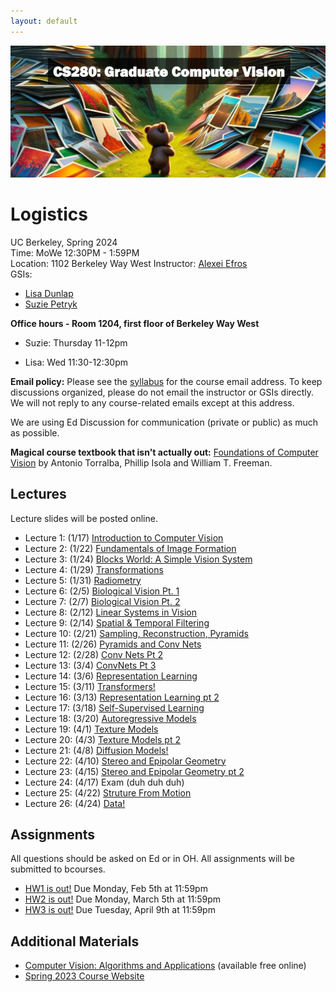 ```yaml
---
layout: default
---
```

![CS 280: Computer Vision](resources/banner.jpg)

# Logistics

UC Berkeley, Spring 2024  
Time: MoWe 12:30PM - 1:59PM  
Location: 1102 Berkeley Way West
Instructor: [Alexei Efros](https://people.eecs.berkeley.edu/~efros)  
GSIs:
- [Lisa Dunlap](https://www.lisabdunlap.com/)
- [Suzie Petryk](https://suziepetryk.com/)


**Office hours - Room 1204, first floor of Berkeley Way West** 

- Suzie: Thursday 11-12pm

- Lisa: Wed 11:30-12:30pm

**Email policy:** Please see the [syllabus](https://cs280-berkeley.github.io/resources/CS_280_Spring_2024_Syllabus.pdf) for the course email address. To keep discussions organized, please do not email the instructor or GSIs directly. We will not reply to any course-related emails except at this address.

We are using Ed Discussion for communication (private or public) as much as possible.

**Magical course textbook that isn't  actually out:** [Foundations of Computer Vision](https://mitpress.mit.edu/9780262048972/foundations-of-computer-vision/) by Antonio Torralba, Phillip Isola and William T. Freeman. 


## Lectures

Lecture slides will be posted online.

* Lecture 1: (1/17) [Introduction to Computer Vision](https://drive.google.com/file/d/1nbQe6K7yrtVGOkrEY8g6iVmvmPtgCuTE/view?usp=sharing)
* Lecture 2: (1/22) [Fundamentals of Image Formation](https://drive.google.com/file/d/1llg4aQr-rYFQUO0RFzcK277A0g2U6KNs/view?usp=sharing)
* Lecture 3: (1/24) [Blocks World: A Simple Vision System](https://drive.google.com/file/d/1z4N4kdPNDWNvgtmC7zDLanWCx4CoDSMh/view?usp=sharing)
* Lecture 4: (1/29) [Transformations](https://drive.google.com/file/d/1FeOpe_ACpOTNEK5gHUK0RwyyBwj7f0Oh/view?usp=sharing)
* Lecture 5: (1/31) [Radiometry](https://drive.google.com/file/d/1JE2d8ZfsCr1LYM5bqvWSkbn0zUdJHKVi/view?usp=sharing)
* Lecture 6: (2/5) [Biological Vision Pt. 1](https://drive.google.com/file/d/1sWZDqlWHPiexhnOjQkU7ts-xP_-haeRl/view?usp=sharing)
* Lecture 7: (2/7) [Biological Vision Pt. 2](https://drive.google.com/file/d/1sWZDqlWHPiexhnOjQkU7ts-xP_-haeRl/view?usp=sharing)
* Lecture 8: (2/12) [Linear Systems in Vision](https://drive.google.com/file/d/1ImOvO_BdXEE9vsbQY_7OADGWoLGIsxi3/view?usp=sharing)
* Lecture 9: (2/14) [Spatial & Temporal Filtering](https://drive.google.com/file/d/1_fULF0b1Gqxd3DM1Y3J8CzoDTkGBp1b8/view?usp=sharing)
* Lecture 10: (2/21) [Sampling, Reconstruction, Pyramids](https://drive.google.com/file/d/1nUb3yt_XhQ6DALpsdMHg63qVE0QVqbQj/view?usp=sharing)
* Lecture 11: (2/26) [Pyramids and Conv Nets](https://drive.google.com/file/d/1C1Qy5nWQzgVnfTsJQ-lEfe4KYMIKyE0T/view?usp=sharing)
* Lecture 12: (2/28) [Conv Nets Pt 2](https://drive.google.com/file/d/1nEHajYJoTx4sxEGhwvW6RtlzcQHMl5kQ/view?usp=sharing)
* Lecture 13: (3/4) [ConvNets Pt 3](https://drive.google.com/file/d/1ow8HEjpcytkN7R9uhecnRYNoseVovjaL/view?usp=sharing)
* Lecture 14: (3/6) [Representation Learning](https://drive.google.com/file/d/1z5hmeDMtTcBOmFNudOUAObe9A_Qk-wYV/view?usp=sharing)
* Lecture 15: (3/11) [Transformers!](https://drive.google.com/file/d/1UwyGAONtktCzuSbW2VUj6Dd488OXH9BQ/view?usp=sharing)
* Lecture 16: (3/13) [Representation Learning pt 2](https://drive.google.com/file/d/1z5hmeDMtTcBOmFNudOUAObe9A_Qk-wYV/view?usp=sharing)
* Lecture 17: (3/18) [Self-Supervised Learning](https://drive.google.com/file/d/1Ym1wr8rXGunl-TgVdV_5DNegfmzFLws8/view?usp=sharing)
* Lecture 18: (3/20) [Autoregressive Models](https://drive.google.com/file/d/1imvvvFsakhnvLGf5GJ_14Oc_tiiEkPpX/view?usp=sharing)
* Lecture 19: (4/1) [Texture Models](https://drive.google.com/file/d/1o5OnYijZ0TehS_TOASKeBfLQfY6rqtvB/view?usp=sharing)
* Lecture 20: (4/3) [Texture Models pt 2](https://drive.google.com/file/d/1o5OnYijZ0TehS_TOASKeBfLQfY6rqtvB/view?usp=sharing)
* Lecture 21: (4/8) [Diffusion Models!](https://drive.google.com/file/d/1JfSeb0b78qPUyFIyHD0eeIQ8MJ80z58G/view?usp=sharing)
* Lecture 22: (4/10) [Stereo and Epipolar Geometry](https://drive.google.com/file/d/1jGnDloPixUwoMOoXXGRn0GGy7kDZLluG/view?usp=sharing)
* Lecture 23: (4/15) [Stereo and Epipolar Geometry pt 2](https://drive.google.com/file/d/1jGnDloPixUwoMOoXXGRn0GGy7kDZLluG/view?usp=sharing)
* Lecture 24: (4/17) Exam (duh duh duh)
* Lecture 25: (4/22) [Struture From Motion](https://drive.google.com/file/d/1FbZsbLcJMlFtVRIZpGuUmyo8Te5ySdXj/view?usp=sharing)
* Lecture 26: (4/24) [Data!](https://drive.google.com/file/d/1Z3PB2JEC1fCfmiXVHmQXK8nwtDnFa65l/view?usp=sharing)

## Assignments

All questions should be asked on Ed or in OH. All assignments will be submitted to bcourses. 

* [HW1 is out!](https://edstem.org/us/courses/54175/discussion/4183683) Due Monday, Feb 5th at 11:59pm
* [HW2 is out!](https://edstem.org/us/courses/54175/discussion/4417564) Due Monday, March 5th at 11:59pm
* [HW3 is out!](https://edstem.org/us/courses/54175/discussion/4685142) Due Tuesday, April 9th at 11:59pm


## Additional Materials

* [Computer Vision: Algorithms and Applications](http://szeliski.org/Book/) (available free online)
* [Spring 2023 Course Website](https://cs280-berkeley.github.io/sp23)

